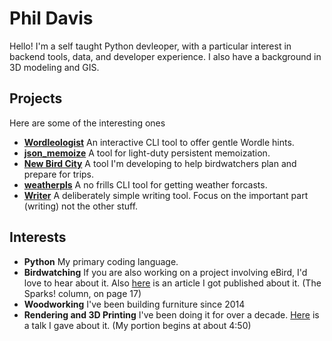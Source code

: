 # Phil Davis

Hello! I'm a self taught Python devleoper, with a particular interest in backend tools, data, and developer experience. I also have a background in 3D modeling and GIS.


## Projects
Here are some of the interesting ones
- **[Wordleologist](https://github.com/phildavis17/wordleologist)** An interactive CLI tool to offer gentle Wordle hints.
- **[json_memoize](https://github.com/phildavis17/json_memoize)** A tool for light-duty persistent memoization.
- **[New Bird City](https://github.com/phildavis17/New_Bird_City)**  A tool I'm developing to help birdwatchers plan and prepare for trips.
- **[weatherpls](https://github.com/phildavis17/weatherpls)** A no frills CLI tool for getting weather forcasts.
- **[Writer](https://github.com/phildavis17/Writer)** A deliberately simple writing tool. Focus on the important part (writing) not the other stuff.


## Interests
- **Python**  My primary coding language.
- **Birdwatching**  If you are also working on a project involving eBird, I'd love to hear about it. Also [here](http://brooklynbirdclub.org/ClapperRail/Clapper_Rail_Summer_2018.pdf) is an article I got published about it. (The Sparks! column, on page 17)
- **Woodworking** I've been building furniture since 2014
- **Rendering and 3D Printing** I've been doing it for over a decade. [Here](https://www.youtube.com/watch?v=ekt-1YH4CDs&t=465s) is a talk I gave about it. (My portion begins at about 4:50)
